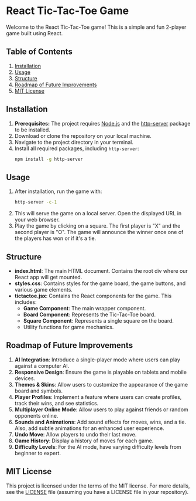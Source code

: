 # React Tic-Tac-Toe Game

Welcome to the React Tic-Tac-Toe game! This is a simple and fun 2-player game built using React.

## Table of Contents

1. [Installation](#installation)
2. [Usage](#usage)
3. [Structure](#structure)
4. [Roadmap of Future Improvements](#roadmap-of-future-improvements)
5. [MIT License](#mit-license)

## Installation

1. **Prerequisites:** The project requires [Node.js](https://nodejs.org/) and the [http-server](https://www.npmjs.com/package/http-server) package to be installed.
2. Download or clone the repository on your local machine.
3. Navigate to the project directory in your terminal.
4. Install all required packages, including `http-server`:
   ```bash
   npm install -g http-server
   ```

## Usage

1. After installation, run the game with:
   ```bash
   http-server -c-1
   ```
2. This will serve the game on a local server. Open the displayed URL in your web browser.
3. Play the game by clicking on a square. The first player is "X" and the second player is "O". The game will announce the winner once one of the players has won or if it's a tie.

## Structure

- **index.html**: The main HTML document. Contains the root div where our React app will get mounted.
- **styles.css**: Contains styles for the game board, the game buttons, and various game elements.
- **tictactoe.jsx**: Contains the React components for the game. This includes:
  - **Game Component**: The main wrapper component.
  - **Board Component**: Represents the Tic-Tac-Toe board.
  - **Square Component**: Represents a single square on the board.
  - Utility functions for game mechanics.

## Roadmap of Future Improvements

1. **AI Integration**: Introduce a single-player mode where users can play against a computer AI.
2. **Responsive Design**: Ensure the game is playable on tablets and mobile devices.
3. **Themes & Skins**: Allow users to customize the appearance of the game board and symbols.
4. **Player Profiles**: Implement a feature where users can create profiles, track their wins, and see statistics.
5. **Multiplayer Online Mode**: Allow users to play against friends or random opponents online.
6. **Sounds and Animations**: Add sound effects for moves, wins, and a tie. Also, add subtle animations for an enhanced user experience.
7. **Undo Move**: Allow players to undo their last move.
8. **Game History**: Display a history of moves for each game.
9. **Difficulty Levels**: For the AI mode, have varying difficulty levels from beginner to expert.

## MIT License

This project is licensed under the terms of the MIT license. For more details, see the [LICENSE](#) file (assuming you have a LICENSE file in your repository).
